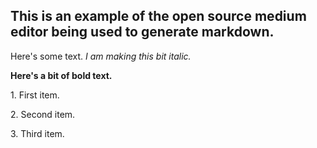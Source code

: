 ## This is an example of the open source medium editor being used to generate markdown.

Here's some text. _I am making this bit italic._

**Here's a bit of bold text.**

1\. First item.

2\. Second item.

3\. Third item.